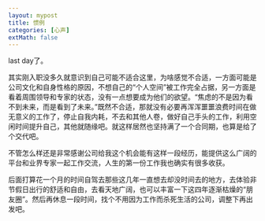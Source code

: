 ```yaml
---
layout: mypost
title: 惯例
categories: [心声]
extMath: false
---
```


last day了。

其实刚入职没多久就意识到自己可能不适合这里，为啥感觉不合适，一方面可能是公司文化和自身性格的原因，不想自己的“个人空间”被工作完全占据，另一方面是看着周围领导和专家的状态，没有一点想要成为他们的欲望。“焦虑的不是因为看不到未来，而是看到了未来。”既然不合适，那就没有必要再浑浑噩噩浪费时间在做无意义的工作了，停止自我内耗，不去和其他人卷，做好自己手头的工作，利用空闲时间提升自己，其他就随缘吧。就这样居然也坚持满了一个合同期，也算是给了个交代吧。

不管怎么样还是非常感谢公司给我这个机会能有这样一段经历，能提供这么广阔的平台和业界专家一起工作交流，人生的第一份工作我也确实有很多收获。

后面打算花一个月的时间自驾去那些这几年一直想去却没时间去的地方，去体验非节假日出行的舒适和自由，去看天地广阔，也可以丰富一下这四年逐渐枯燥的“朋友圈”。然后再休息一段时间，找个不用因为工作而杀死生活的公司，调整下再出发吧。
